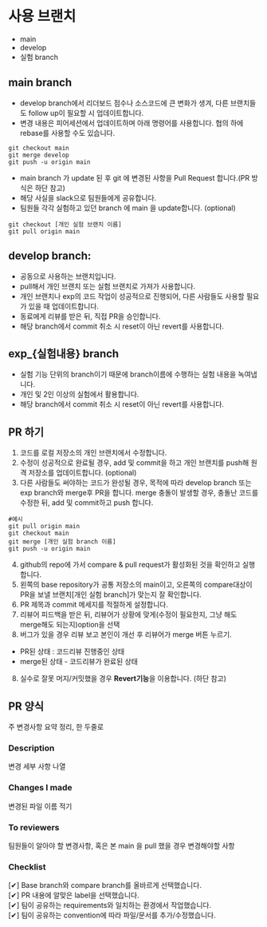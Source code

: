 # 사용 브랜치

- main
- develop
- 실험 branch

## main branch

- develop branch에서 리더보드 점수나 소스코드에 큰 변화가 생겨, 다른 브랜치들도 follow up이 필요할 시 업데이트합니다.
- 변경 내용은 피어세션에서 업데이트하며 아래 명령어를 사용합니다. 협의 하에 rebase를 사용할 수도 있습니다.

```commandLine
git checkout main
git merge develop
git push -u origin main
```

- main branch 가 update 된 후 git 에 변경된 사항을 Pull Request 합니다.(PR 방식은 하단 참고)
- 해당 사실을 slack으로 팀원들에게 공유합니다.
- 팀원들 각각 실험하고 있던 branch 에 main 을 update합니다. (optional)

```commandLine
git checkout [개인 실험 브랜치 이름]
git pull origin main
```

## develop branch:

- 공동으로 사용하는 브랜치입니다.
- pull해서 개인 브랜치 또는 실험 브랜치로 가져가 사용합니다.
- 개인 브랜치나 exp의 코드 작업이 성공적으로 진행되어, 다른 사람들도 사용할 필요가 있을 때 업데이트합니다.
- 동료에게 리뷰를 받은 뒤, 직접 PR을 승인합니다.
- 해당 branch에서 commit 취소 시 reset이 아닌 revert를 사용합니다.

## exp\_{실험내용} branch

- 실험 기능 단위의 branch이기 때문에 branch이름에 수행하는 실험 내용을 녹여냅니다.
- 개인 및 2인 이상의 실험에서 활용합니다.
- 해당 branch에서 commit 취소 시 reset이 아닌 revert를 사용합니다.

## PR 하기

1. 코드를 로컬 저장소의 개인 브랜치에서 수정합니다.
2. 수정이 성공적으로 완료될 경우, add 및 commit을 하고 개인 브랜치를 push해 원격 저장소를 업데이트합니다. (optional)
3. 다른 사람들도 써야하는 코드가 완성될 경우, 목적에 따라 develop branch 또는 exp branch와 merge후 PR을 합니다. merge 충돌이 발생할 경우, 충돌난 코드를 수정한 뒤, add 및 commit하고 push 합니다.

```commandLine
#예시
git pull origin main
git checkout main
git merge [개인 실험 branch 이름]
git push -u origin main
```

4. github의 repo에 가서 compare & pull request가 활성화된 것을 확인하고 실행합니다.
5. 왼쪽의 base repository가 공통 저장소의 main이고, 오른쪽의 compare대상이 PR을 보낼 브랜치[개인 실험 branch]가 맞는지 잘 확인합니다.
6. PR 제목과 commit 메세지를 적절하게 설정합니다.
7. 리뷰어 피드백을 받은 뒤, 리뷰어가 상황에 맞게(수정이 필요한지, 그냥 해도 merge해도 되는지)option을 선택
8. 버그가 있을 경우 리뷰 보고 본인이 개선 후 리뷰어가 merge 버튼 누르기.

- PR된 상태 : 코드리뷰 진행중인 상태
- merge된 상태 - 코드리뷰가 완료된 상태

8. 실수로 잘못 머지/커밋했을 경우 **Revert기능**을 이용합니다. (하단 참고)

## PR 양식

주 변경사항 요약 정리, 한 두줄로

### **Description**

변경 세부 사항 나열

### **Changes I made**

변경된 파일 이름 적기

### **To reviewers**

팀원들이 알아야 할 변경사항, 혹은 본 main 을 pull 했을 경우 변경해야할 사항

### **Checklist**

[✔] Base branch와 compare branch를 올바르게 선택했습니다.  
[✔] PR 내용에 알맞은 label을 선택했습니다.  
[✔] 팀이 공유하는 requirements와 일치하는 환경에서 작업했습니다.  
[✔] 팀이 공유하는 convention에 따라 파일/문서를 추가/수정했습니다.
